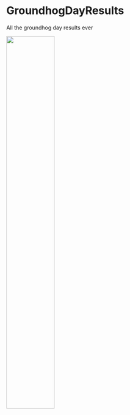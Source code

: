 # GroundhogDayResults
All the groundhog day results ever

<image src="https://www.silive.com/resizer/DVMJn1membGLufkQVgobVY-uhQE=/1280x0/smart/cloudfront-us-east-1.images.arcpublishing.com/advancelocal/LGTTNX5VHFF5BOT7UDTP2E7I6E.jpg" width="50%">

